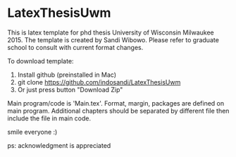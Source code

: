 # LatexThesisUwm

This is latex template for phd thesis University of Wisconsin Milwaukee 2015. The template is created by Sandi Wibowo. Please refer to graduate school to consult with current format changes.

To download template: 

1. Install github (preinstalled in Mac)
2. git clone https://github.com/indosandi/LatexThesisUwm
3. Or just press button "Download Zip"


Main program/code is 'Main.tex'. Format, margin, packages are defined on main program. Additional chapters should be separated by different file then include the file in main code. 


smile everyone :)



ps: acknowledgment is appreciated
